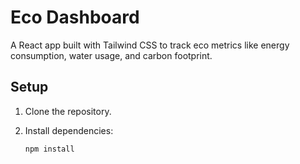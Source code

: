 # Eco Dashboard

A React app built with Tailwind CSS to track eco metrics like energy consumption, water usage, and carbon footprint.

## Setup

1. Clone the repository.
2. Install dependencies:

   ```bash
   npm install

